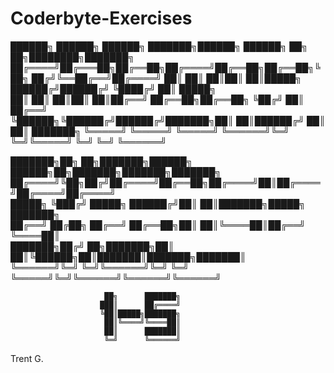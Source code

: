 # Coderbyte-Exercises

 ██████╗ ██████╗ ██████╗ ███████╗██████╗ ██████╗ ██╗   ██╗████████╗███████╗
██╔════╝██╔═══██╗██╔══██╗██╔════╝██╔══██╗██╔══██╗╚██╗ ██╔╝╚══██╔══╝██╔════╝
██║     ██║   ██║██║  ██║█████╗  ██████╔╝██████╔╝ ╚████╔╝    ██║   █████╗  
██║     ██║   ██║██║  ██║██╔══╝  ██╔══██╗██╔══██╗  ╚██╔╝     ██║   ██╔══╝  
╚██████╗╚██████╔╝██████╔╝███████╗██║  ██║██████╔╝   ██║      ██║   ███████╗
 ╚═════╝ ╚═════╝ ╚═════╝ ╚══════╝╚═╝  ╚═╝╚═════╝    ╚═╝      ╚═╝   ╚══════╝
                                                                           
███████╗██╗  ██╗███████╗██████╗  ██████╗██╗███████╗███████╗███████╗        
██╔════╝╚██╗██╔╝██╔════╝██╔══██╗██╔════╝██║██╔════╝██╔════╝██╔════╝        
█████╗   ╚███╔╝ █████╗  ██████╔╝██║     ██║███████╗█████╗  ███████╗        
██╔══╝   ██╔██╗ ██╔══╝  ██╔══██╗██║     ██║╚════██║██╔══╝  ╚════██║        
███████╗██╔╝ ██╗███████╗██║  ██║╚██████╗██║███████║███████╗███████║        
╚══════╝╚═╝  ╚═╝╚══════╝╚═╝  ╚═╝ ╚═════╝╚═╝╚══════╝╚══════╝╚══════╝        
                                                                           
                         ██╗      ███████╗                                 
                        ███║      ██╔════╝                                 
                        ╚██║█████╗███████╗                                 
                         ██║╚════╝╚════██║                                 
                         ██║      ███████║                                 
                         ╚═╝      ╚══════╝                                 
                                                
Trent G.
